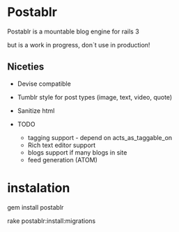 # Postablr

Postablr is a mountable blog engine for rails 3

but is a work in progress, don´t use in production!

## Niceties

+ Devise compatible
+ Tumblr style for post types (image, text, video, quote)
+ Sanitize html

+ TODO
  + tagging support - depend on acts_as_taggable_on
  + Rich text editor support
  + blogs support if many blogs in site
  + feed generation (ATOM)

# instalation

gem install postablr

rake postablr:install:migrations
